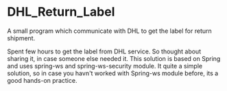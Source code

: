 # DHL_Return_Label
A small program which communicate with DHL to get the label for return shipment.

Spent few hours to get the label from DHL service. So thought about sharing it, in case someone else needed it. This solution is based on Spring and uses spring-ws and spring-ws-security module.
It quite a simple solution, so in case you havn't worked with Spring-ws module before, its a good hands-on practice.

